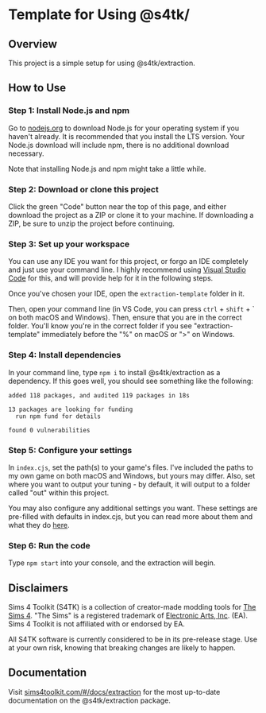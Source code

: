 # Template for Using @s4tk/

## Overview

This project is a simple setup for using @s4tk/extraction.

## How to Use

### Step 1: Install Node.js and npm

Go to [nodejs.org](https://nodejs.org/en/download/) to download Node.js for your operating system if you haven't already. It is recommended that you install the LTS version. Your Node.js download will include npm, there is no additional download necessary.

Note that installing Node.js and npm might take a little while.

### Step 2: Download or clone this project

Click the green "Code" button near the top of this page, and either download the project as a ZIP or clone it to your machine. If downloading a ZIP, be sure to unzip the project before continuing.

### Step 3: Set up your workspace

You can use any IDE you want for this project, or forgo an IDE completely and just use your command line. I highly recommend using [Visual Studio Code](https://code.visualstudio.com/) for this, and will provide help for it in the following steps.

Once you've chosen your IDE, open the `extraction-template` folder in it.

Then, open your command line (in VS Code, you can press `ctrl` + `shift` + \` on both macOS and Windows). Then, ensure that you are in the correct folder. You'll know you're in the correct folder if you see "extraction-template" immediately before the "%" on macOS or ">" on Windows.

### Step 4: Install dependencies

In your command line, type `npm i` to install @s4tk/extraction as a dependency. If this goes well, you should see something like the following:

```
added 118 packages, and audited 119 packages in 18s

13 packages are looking for funding
  run npm fund for details

found 0 vulnerabilities
```

### Step 5: Configure your settings

In `index.cjs`, set the path(s) to your game's files. I've included the paths to my own game on both macOS and Windows, but yours may differ. Also, set where you want to output your tuning - by default, it will output to a folder called "out" within this project.

You may also configure any additional settings you want. These settings are pre-filled with defaults in index.cjs, but you can read more about them and what they do [here](https://sims4toolkit.com/#/docs/extraction/latest/types/ExtractionOptions).

### Step 6: Run the code

Type `npm start` into your console, and the extraction will begin.

## Disclaimers

Sims 4 Toolkit (S4TK) is a collection of creator-made modding tools for [The Sims 4](https://www.ea.com/games/the-sims). "The Sims" is a registered trademark of [Electronic Arts, Inc](https://www.ea.com/). (EA). Sims 4 Toolkit is not affiliated with or endorsed by EA.

All S4TK software is currently considered to be in its pre-release stage. Use at your own risk, knowing that breaking changes are likely to happen.

## Documentation

Visit [sims4toolkit.com/#/docs/extraction](https://sims4toolkit.com/#/docs/extraction) for the most up-to-date documentation on the @s4tk/extraction package.
